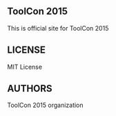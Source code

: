 ## ToolCon 2015
This is official site for ToolCon 2015

## LICENSE
MIT License

## AUTHORS
ToolCon 2015 organization
